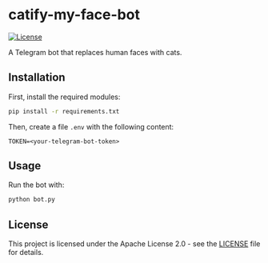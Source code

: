 # catify-my-face-bot

[![License](https://img.shields.io/badge/License-Apache%202.0-blue.svg)](https://opensource.org/licenses/Apache-2.0)

A Telegram bot that replaces human faces with cats.

## Installation

First, install the required modules:

```bash
pip install -r requirements.txt
```

Then, create a file `.env` with the following content:

```
TOKEN=<your-telegram-bot-token>
```

## Usage

Run the bot with:

```bash
python bot.py
```

## License

This project is licensed under the Apache License 2.0 - see the [LICENSE](LICENSE) file for details.
